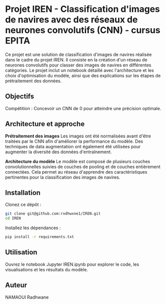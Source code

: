 # Projet IREN - Classification d'images de navires avec des réseaux de neurones convolutifs (CNN) - cursus EPITA

Ce projet est une solution de classification d'images de navires réalisée dans le cadre du projet IREN. Il consiste en la création d'un réseau de neurones convolutifs pour classer des images de navires en différentes catégories. Le projet inclut un notebook détaillé avec l'architecture et les choix d'optimisation du modèle, ainsi que des explications sur les étapes de prétraitement des données.

## Objectifs

Compétition : Concevoir un CNN de 0 pour atteindre une précision optimale.

## Architecture et approche

**Prétraitement des images**
Les images ont été normalisées avant d'être traitées par le CNN afin d'améliorer la performance du modèle. Des techniques de data augmentation ont également été utilisées pour augmenter la diversité des données d'entraînement.

**Architecture du modèle**
Le modèle est composé de plusieurs couches convolutionnelles suivies de couches de pooling et de couches entièrement connectées. Cela permet au réseau d'apprendre des caractéristiques pertinentes pour la classification des images de navires.

## Installation

Clonez ce dépôt :
```bash
git clone git@github.com:rxdhwxne1/IREN.git
cd IREN
```

Installez les dépendances :
```bash
pip install -r requirements.txt
```

## Utilisation

Ouvrez le notebook Jupyter IREN.ipynb pour explorer le code, les visualisations et les résultats du modèle.

## Auteur

NAMAOUI Radhwane